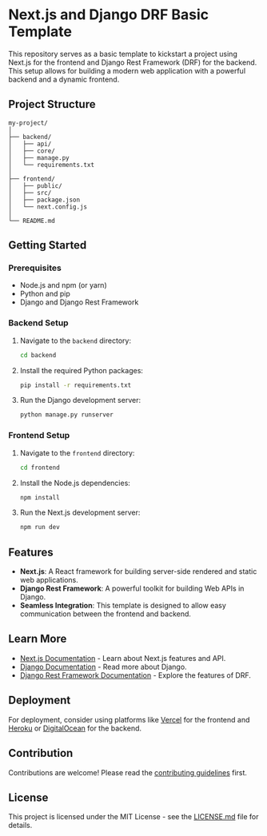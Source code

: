 # Next.js and Django DRF Basic Template

This repository serves as a basic template to kickstart a project using Next.js for the frontend and Django Rest Framework (DRF) for the backend. This setup allows for building a modern web application with a powerful backend and a dynamic frontend.

## Project Structure

```
my-project/
│
├── backend/
│   ├── api/
│   ├── core/
│   ├── manage.py
│   └── requirements.txt
│
├── frontend/
│   ├── public/
│   ├── src/
│   ├── package.json
│   └── next.config.js
│
└── README.md
```

## Getting Started

### Prerequisites

- Node.js and npm (or yarn)
- Python and pip
- Django and Django Rest Framework

### Backend Setup

1. Navigate to the `backend` directory:
   ```bash
   cd backend
   ```

2. Install the required Python packages:
   ```bash
   pip install -r requirements.txt
   ```

3. Run the Django development server:
   ```bash
   python manage.py runserver
   ```

### Frontend Setup

1. Navigate to the `frontend` directory:
   ```bash
   cd frontend
   ```

2. Install the Node.js dependencies:
   ```bash
   npm install
   ```

3. Run the Next.js development server:
   ```bash
   npm run dev
   ```

## Features

- **Next.js**: A React framework for building server-side rendered and static web applications.
- **Django Rest Framework**: A powerful toolkit for building Web APIs in Django.
- **Seamless Integration**: This template is designed to allow easy communication between the frontend and backend.

## Learn More

- [Next.js Documentation](https://nextjs.org/docs) - Learn about Next.js features and API.
- [Django Documentation](https://docs.djangoproject.com/en/stable/) - Read more about Django.
- [Django Rest Framework Documentation](https://www.django-rest-framework.org/) - Explore the features of DRF.

## Deployment

For deployment, consider using platforms like [Vercel](https://vercel.com) for the frontend and [Heroku](https://heroku.com) or [DigitalOcean](https://www.digitalocean.com) for the backend.

## Contribution

Contributions are welcome! Please read the [contributing guidelines](CONTRIBUTING.md) first.

## License

This project is licensed under the MIT License - see the [LICENSE.md](LICENSE.md) file for details.
